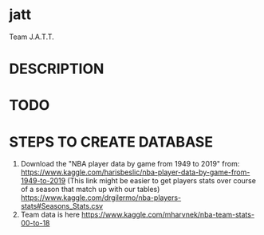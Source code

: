 # jatt
Team J.A.T.T.

# DESCRIPTION
# TODO


# STEPS TO CREATE DATABASE
1. Download the "NBA player data by game from 1949 to 2019" from:
https://www.kaggle.com/harisbeslic/nba-player-data-by-game-from-1949-to-2019
(This link might be easier to get players stats over course of a season that match up with our tables)
https://www.kaggle.com/drgilermo/nba-players-stats#Seasons_Stats.csv
2. Team data is here
https://www.kaggle.com/mharvnek/nba-team-stats-00-to-18

